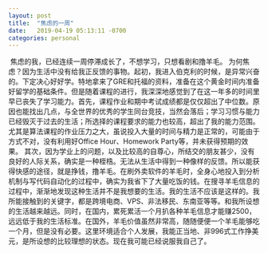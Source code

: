 ```yaml
---
layout: post
title:  "焦虑的一周"
date:   2019-04-19 05:13:11 -0700
categories: personal
---
```

​	焦虑的我，已经连续一周停滞成长了，不想学习，只想看剧和撸羊毛。
​	为何焦虑？因为生活中没有给我正反馈的事物。起初，我进入伯克利的时候，是异常兴奋的。下定决心好好学。特地拿来了GRE和托福的资料，准备在这个黄金时间内准备好留学的基础条件。但是随着课程的进行，我深深地感觉到了在这一年多的时间里早已丧失了学习能力。
​	首先，课程作业和期中考试成绩都是仅仅超出了中位数。原因也能找出几点，与全世界的优秀的学生同台竞技，当然会落后；学习习惯与能力已经毁灭于过去的生活；所选择的课程要求的能力也较高，超出了我的能力范围。尤其是算法课程的作业压力之大，虽说投入大量的时间与精力是正常的，可能由于方式不对，没有利用好Office Hour、Homework Party等，并未获得预期的效果。
​	其次，因为学业上的问题，以及比较高的自尊心，所结交的朋友甚少，没有良好的人际关系，确实是一种桎梏。无法从生活中得到一种像样的反馈。所以能获得快感的途径，就是挣钱，撸羊毛。在刷外卖软件的羊毛时，全身心地投入到分析机制与写代码自动化的过程中，确实为我省下了大量吃饭的钱。
​    在搜寻羊毛信息的过程中，渐渐地发现这种生活并不是我想要的生活。我的生活不应该是这样的。我所能接触到的关键字，都是跨境电商、VPS、非法移民、东南亚等等。和我所设想的生活越来越远。同时，在国内，累死累活一个月扒各种羊毛信息才能赚2500，远远低于我的生活标准。在国外，羊毛价值虽然非常高，随随便便一个羊毛能够吃一个月，但是没有必要。这里环境适合个人发展，我能正当地、非996式工作挣美元，是所设想的比较理想的状态。
​	现在我可能已经说服我自己了。